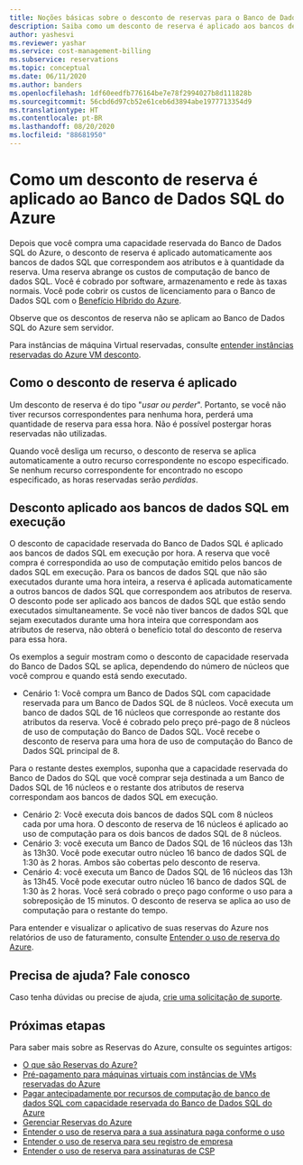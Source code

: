 ```yaml
---
title: Noções básicas sobre o desconto de reservas para o Banco de Dados SQL do Azure | Microsoft Docs
description: Saiba como um desconto de reserva é aplicado aos bancos de dados SQL do Azure em execução. O desconto é aplicado a esses bancos de dados por hora.
author: yashesvi
ms.reviewer: yashar
ms.service: cost-management-billing
ms.subservice: reservations
ms.topic: conceptual
ms.date: 06/11/2020
ms.author: banders
ms.openlocfilehash: 1df60eedfb776164be7e78f2994027b8d111828b
ms.sourcegitcommit: 56cbd6d97cb52e61ceb6d3894abe1977713354d9
ms.translationtype: HT
ms.contentlocale: pt-BR
ms.lasthandoff: 08/20/2020
ms.locfileid: "88681950"
---
```

# <a name="how-a-reservation-discount-is-applied-to-azure-sql-database"></a>Como um desconto de reserva é aplicado ao Banco de Dados SQL do Azure

Depois que você compra uma capacidade reservada do Banco de Dados SQL do Azure, o desconto de reserva é aplicado automaticamente aos bancos de dados SQL que correspondem aos atributos e à quantidade da reserva. Uma reserva abrange os custos de computação de banco de dados SQL. Você é cobrado por software, armazenamento e rede às taxas normais. Você pode cobrir os custos de licenciamento para o Banco de Dados SQL com o [Benefício Híbrido do Azure](https://azure.microsoft.com/pricing/hybrid-benefit/).

Observe que os descontos de reserva não se aplicam ao Banco de Dados SQL do Azure sem servidor.

Para instâncias de máquina Virtual reservadas, consulte [entender instâncias reservadas do Azure VM desconto](../manage/understand-vm-reservation-charges.md).

## <a name="how-reservation-discount-is-applied"></a>Como o desconto de reserva é aplicado

Um desconto de reserva é do tipo "*usar ou perder*". Portanto, se você não tiver recursos correspondentes para nenhuma hora, perderá uma quantidade de reserva para essa hora. Não é possível postergar horas reservadas não utilizadas.

Quando você desliga um recurso, o desconto de reserva se aplica automaticamente a outro recurso correspondente no escopo especificado. Se nenhum recurso correspondente for encontrado no escopo especificado, as horas reservadas serão *perdidas*.

## <a name="discount-applied-to-running-sql-databases"></a>Desconto aplicado aos bancos de dados SQL em execução

 O desconto de capacidade reservada do Banco de Dados SQL é aplicado aos bancos de dados SQL em execução por hora. A reserva que você compra é correspondida ao uso de computação emitido pelos bancos de dados SQL em execução. Para os bancos de dados SQL que não são executados durante uma hora inteira, a reserva é aplicada automaticamente a outros bancos de dados SQL que correspondem aos atributos de reserva. O desconto pode ser aplicado aos bancos de dados SQL que estão sendo executados simultaneamente. Se você não tiver bancos de dados SQL que sejam executados durante uma hora inteira que correspondam aos atributos de reserva, não obterá o benefício total do desconto de reserva para essa hora.

Os exemplos a seguir mostram como o desconto de capacidade reservada do Banco de Dados SQL se aplica, dependendo do número de núcleos que você comprou e quando está sendo executado.

- Cenário 1: Você compra um Banco de Dados SQL com capacidade reservada para um Banco de Dados SQL de 8 núcleos. Você executa um banco de dados SQL de 16 núcleos que corresponde ao restante dos atributos da reserva. Você é cobrado pelo preço pré-pago de 8 núcleos de uso de computação do Banco de Dados SQL. Você recebe o desconto de reserva para uma hora de uso de computação do Banco de Dados SQL principal de 8.

Para o restante destes exemplos, suponha que a capacidade reservada do Banco de Dados do SQL que você comprar seja destinada a um Banco de Dados SQL de 16 núcleos e o restante dos atributos de reserva correspondam aos bancos de dados SQL em execução.

- Cenário 2: Você executa dois bancos de dados SQL com 8 núcleos cada por uma hora. O desconto de reserva de 16 núcleos é aplicado ao uso de computação para os dois bancos de dados SQL de 8 núcleos.
- Cenário 3: você executa um Banco de Dados SQL de 16 núcleos das 13h às 13h30. Você pode executar outro núcleo 16 banco de dados SQL de 1:30 às 2 horas. Ambos são cobertas pelo desconto de reserva.
- Cenário 4: você executa um Banco de Dados SQL de 16 núcleos das 13h às 13h45. Você pode executar outro núcleo 16 banco de dados SQL de 1:30 às 2 horas. Você será cobrado o preço pago conforme o uso para a sobreposição de 15 minutos. O desconto de reserva se aplica ao uso de computação para o restante do tempo.

Para entender e visualizar o aplicativo de suas reservas do Azure nos relatórios de uso de faturamento, consulte [Entender o uso de reserva do Azure](understand-reserved-instance-usage-ea.md).

## <a name="need-help-contact-us"></a>Precisa de ajuda? Fale conosco

Caso tenha dúvidas ou precise de ajuda, [crie uma solicitação de suporte](https://go.microsoft.com/fwlink/?linkid=2083458).

## <a name="next-steps"></a>Próximas etapas

Para saber mais sobre as Reservas do Azure, consulte os seguintes artigos:

- [O que são Reservas do Azure?](save-compute-costs-reservations.md)
- [Pré-pagamento para máquinas virtuais com instâncias de VMs reservadas do Azure](../../virtual-machines/windows/prepay-reserved-vm-instances.md)
- [Pagar antecipadamente por recursos de computação de banco de dados SQL com capacidade reservada do Banco de Dados SQL do Azure](../../azure-sql/database/reserved-capacity-overview.md)
- [Gerenciar Reservas do Azure](manage-reserved-vm-instance.md)
- [Entender o uso de reserva para a sua assinatura paga conforme o uso](understand-reserved-instance-usage.md)
- [Entender o uso de reserva para seu registro de empresa](understand-reserved-instance-usage-ea.md)
- [Entender o uso de reserva para assinaturas de CSP](/partner-center/azure-reservations)
